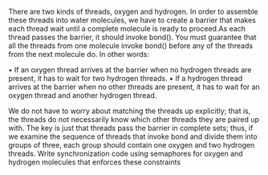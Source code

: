 There are two kinds of threads, oxygen and hydrogen.  In order to assemble these threads into water
molecules, we have to create a barrier that makes each thread wait until a complete molecule is ready to
proceed.As each thread passes the barrier, it should invoke bond().  You must guarantee that all the threads
from one molecule invoke bond() before any of the threads from the next molecule do.  In other words:

• If an oxygen thread arrives at the barrier when no hydrogen threads are present, it has to wait for two
hydrogen threads.
• If a hydrogen thread arrives at the barrier when no other threads are present, it has to wait for an
oxygen thread and another hydrogen thread.

We do not have to worry about matching the threads up explicitly; that is, the threads do not necessarily
know which other threads they are paired up with.  The key is just that threads pass the barrier in complete
sets; thus, if we examine the sequence of threads that invoke bond and divide them into groups of three, each
group should contain one oxygen and two hydrogen threads.  Write synchronization code using semaphores
for oxygen and hydrogen molecules that enforces these constraints
